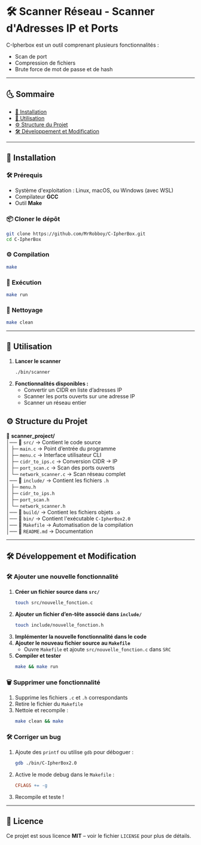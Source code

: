 # 🛠️ Scanner Réseau - Scanner d'Adresses IP et Ports  

C-Ipherbox est un outil comprenant plusieurs fonctionnalités :
- Scan de port 
- Compression de fichiers
- Brute force de mot de passe et de hash


---

## 🌜 Sommaire
- [📝 Installation](#installation)
- [🚀 Utilisation](#utilisation)
- [⚙️ Structure du Projet](#structure-du-projet)
- [🛠️ Développement et Modification](#développement-et-modification)

---

## 📝 Installation  

### 🛠️ **Prérequis**
- Système d'exploitation : Linux, macOS, ou Windows (avec WSL)
- Compilateur **GCC**  
- Outil **Make**  

### 📦 **Cloner le dépôt**
```sh
git clone https://github.com/MrRobboy/C-IpherBox.git
cd C-IpherBox
```


### ⚙️ **Compilation**
```sh
make
```

### 🚀 **Exécution**
```sh
make run
```

### 🧹 **Nettoyage**
```sh
make clean
```

---

## 🚀 Utilisation

1. **Lancer le scanner**
   ```sh
   ./bin/scanner
   ```
2. **Fonctionnalités disponibles :**
   - Convertir un CIDR en liste d’adresses IP  
   - Scanner les ports ouverts sur une adresse IP  
   - Scanner un réseau entier  


## ⚙️ Structure du Projet  

📂 **scanner_project/**  
│── 📂 `src/` → Contient le code source  
│   ├─ `main.c` → Point d’entrée du programme  
│   ├─ `menu.c` → Interface utilisateur CLI  
│   ├─ `cidr_to_ips.c` → Conversion CIDR → IP  
│   ├─ `port_scan.c` → Scan des ports ouverts  
│   └─ `network_scanner.c` → Scan réseau complet  
│── 📂 `include/` → Contient les fichiers `.h`  
│   ├─ `menu.h`  
│   ├─ `cidr_to_ips.h`  
│   ├─ `port_scan.h`  
│   └─ `network_scanner.h`  
│── 📂 `build/` → Contient les fichiers objets `.o`  
│── 📂 `bin/` → Contient l'exécutable `C-IpherBox2.0`  
│── 📝 `Makefile` → Automatisation de la compilation  
│── 📝 `README.md` → Documentation  


---

## 🛠️ Développement et Modification  

### 🛠️ **Ajouter une nouvelle fonctionnalité**
1. **Créer un fichier source dans `src/`**
   ```sh
   touch src/nouvelle_fonction.c
   ```
2. **Ajouter un fichier d’en-tête associé dans `include/`**
   ```sh
   touch include/nouvelle_fonction.h
   ```
3. **Implémenter la nouvelle fonctionnalité dans le code**
4. **Ajouter le nouveau fichier source au `Makefile`**  
   - Ouvre `Makefile` et ajoute `src/nouvelle_fonction.c` dans `SRC`  
5. **Compiler et tester**
   ```sh
   make && make run
   ```

### 🗑 **Supprimer une fonctionnalité**
1. Supprime les fichiers `.c` et `.h` correspondants  
2. Retire le fichier du `Makefile`  
3. Nettoie et recompile :
   ```sh
   make clean && make
   ```

### 🛠 **Corriger un bug**
1. Ajoute des `printf` ou utilise `gdb` pour déboguer :
   ```sh
   gdb ./bin/C-IpherBox2.0
   ```
2. Active le mode debug dans le `Makefile` :
   ```makefile
   CFLAGS += -g
   ```
3. Recompile et teste !

---


## 🐜 Licence  
Ce projet est sous licence **MIT** – voir le fichier `LICENSE` pour plus de détails.  
```

